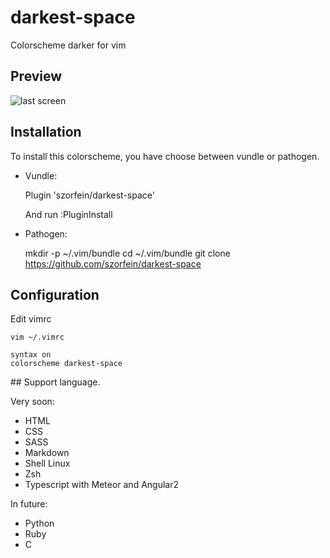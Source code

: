 # darkest-space
Colorscheme darker for vim

## Preview

![last screen](https://raw.githubusercontent.com/szorfein/darkest-space/master/screenshot.jpg "screenshot")

## Installation

To install this colorscheme, you have choose between vundle or pathogen.
* Vundle:
    
    Plugin 'szorfein/darkest-space'

    And run :PluginInstall

* Pathogen:

    mkdir -p ~/.vim/bundle
    cd ~/.vim/bundle
    git clone https://github.com/szorfein/darkest-space

## Configuration

Edit vimrc

    vim ~/.vimrc
    
    syntax on
    colorscheme darkest-space

## Support language.

Very soon:

+ HTML
+ CSS 
+ SASS
+ Markdown
+ Shell Linux
+ Zsh
+ Typescript with Meteor and Angular2

In future:

+ Python
+ Ruby
+ C


